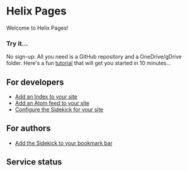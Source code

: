 # Helix Pages

Welcome to Helix Pages!

### Try it...
No sign-up: All you need is a GitHub repository and a OneDrive/gDrive folder.
Here's a fun [tutorial](/tutorial/) that will get you started in 10 minutes...

## For developers

- [Add an Index to your site](docs/indexing.md)
- [Add an Atom feed to your site](docs/feed.md)
- [Configure the Sidekick for your site](tools/sidekick/config.md)

## For authors

- [Add the Sidekick to your bookmark bar](tools/sidekick/)

## Service status

<script>
// fix for global parcelRequire declaration
// see https://twitter.com/dfkaye/status/1044693110700171264
window.global = window;
var parcelRequire;
</script>
<script src="https://unpkg.com/@statuspage/status-widget/dist/index.js"></script> 
<statuspage-widget src="https://status.project-helix.io"></statuspage-widget>

